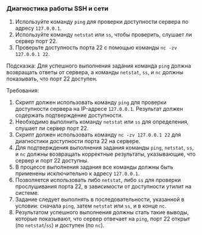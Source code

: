 
### Диагностика работы SSH и сети

1. Используйте команду `ping` для проверки доступности сервера по адресу `127.0.0.1`.
2. Используйте команду `netstat` или `ss`, чтобы проверить, слушает ли сервер порт 22.
3. Проверьте доступность порта 22 с помощью команды `nc -zv 127.0.0.1 22`.

Подсказка: Для успешного выполнения задания команда `ping` должна возвращать ответы от сервера, а команды `netstat`, `ss`, и `nc` должны показывать, что порт 22 доступен.

Требования:
1. Скрипт должен использовать команду `ping` для проверки доступности сервера на IP-адресе `127.0.0.1`. Результат должен содержать подтверждение доступности.
2. Необходимо выполнить команду `netstat` или `ss` для определения, слушает ли сервер порт 22.
3. Скрипт должен использовать команду `nc -zv 127.0.0.1 22` для диагностики доступности порта 22 на сервере.
4. Для подтверждения выполнения задания команды `ping`, `netstat`, `ss`, и `nc` должны возвращать корректные результаты, указывающие, что сервер и порт 22 доступны.
5. В процессе выполнения задания все команды должны быть применены исключительно к адресу `127.0.0.1`.
6. Позволяется использовать либо `netstat`, либо `ss` для проверки прослушивания порта 22, в зависимости от доступности утилит на системе.
7. Задание следует выполнять в последовательности, указанной в условии: сначала `ping`, затем `netstat` или `ss`, и в конце `nc`.
8. Результатом успешного выполнения должны стать такие выводы, которые показывают, что сервер отвечает на `ping`, порт 22 открыт (по `netstat`/`ss`) и доступен (по `nc`).